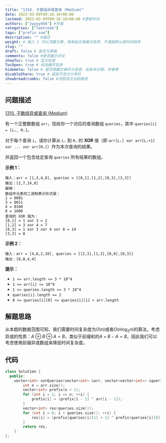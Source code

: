 ```yaml
---
title: "1310. 子数组异或查询 (Medium)"
date: 2023-03-09T09:16:18+08:00
lastmod: 2023-03-09T09:16:18+08:00 #更新时间
authors: ["zwyyy456"] #作者
categories: ["leetcode"]
tags: ["prefix sum"]
description: "" #描述
weight: # 输入 1 可以顶置文章，用来给文章展示排序，不填就默认按时间排序
slug: ""
draft: false # 是否为草稿
comments: false #是否展示评论
showToc: true # 显示目录
TocOpen: true # 自动展开目录
hidemeta: false # 是否隐藏文章的元信息，如发布日期、作者等
disableShare: true # 底部不显示分享栏
showbreadcrumbs: false #顶部显示当前路径
---
```

## 问题描述
[1310. 子数组异或查询 (Medium)](https://leetcode.cn/problems/xor-queries-of-a-subarray/)

有一个正整数数组 `arr`，现给你一个对应的查询数组 `queries`，其中 `queries[i] = [Lᵢ,
Rᵢ]`。

对于每个查询 `i`，请你计算从 `Lᵢ` 到 `Rᵢ` 的 **XOR** 值（即 `arr[Lᵢ] xor
arr[Lᵢ+1] xor ... xor arr[Rᵢ]`）作为本次查询的结果。

并返回一个包含给定查询 `queries` 所有结果的数组。

**示例 1：**

```
输入：arr = [1,3,4,8], queries = [[0,1],[1,2],[0,3],[3,3]]
输出：[2,7,14,8]
解释：
数组中元素的二进制表示形式是：
1 = 0001
3 = 0011
4 = 0100
8 = 1000
查询的 XOR 值为：
[0,1] = 1 xor 3 = 2
[1,2] = 3 xor 4 = 7
[0,3] = 1 xor 3 xor 4 xor 8 = 14
[3,3] = 8

```

**示例 2：**

```
输入：arr = [4,8,2,10], queries = [[2,3],[1,3],[0,0],[0,3]]
输出：[8,0,4,4]

```

**提示：**

- `1 <= arr.length <= 3 * 10^4`
- `1 <= arr[i] <= 10^9`
- `1 <= queries.length <= 3 * 10^4`
- `queries[i].length == 2`
- `0 <= queries[i][0] <= queries[i][1] < arr.length`

## 解题思路
从本题的数据范围可知，我们需要时间复杂度为$O(n)$或者$O(n\log_2 n)$的算法，考虑异或的性质：$A\oplus B\oplus A = B$，类似于前缀和的$A + B - A = B$，因此我们可以考虑使用前缀异或数组来降低时间复杂度。

## 代码
```cpp
class Solution {
  public:
    vector<int> xorQueries(vector<int> &arr, vector<vector<int>> &queries) {
        int n = arr.size();
        vector<int> prefix(n + 1);
        for (int i = 1; i <= n; ++i) {
            prefix[i] = (prefix[i - 1] ^ arr[i - 1]);
        }
        vector<int> res(queries.size());
        for (int i = 0; i < queries.size(); ++i) {
            res[i] = (prefix[queries[i][1] + 1] ^ prefix[queries[i][0]]);
        }
        return res;
    }
};
```